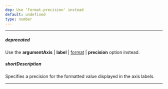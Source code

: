 ```yaml
---
dep: Use 'format.precision' instead
default: undefined
type: number
---
```

---
##### deprecated
Use the **argumentAxis** | **label** | [format](/api-reference/20%20Data%20Visualization%20Widgets/17%20dxPolarChart/1%20Configuration/argumentAxis/label/format.md '/Documentation/ApiReference/Data_Visualization_Widgets/dxPolarChart/Configuration/argumentAxis/label/#format') | **precision** option instead.

##### shortDescription
Specifies a precision for the formatted value displayed in the axis labels.

---
